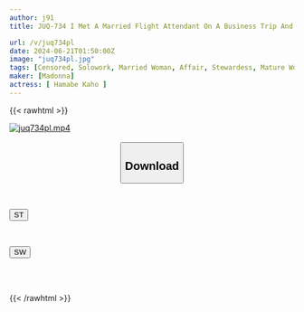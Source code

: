 ```yaml
---
author: j91
title: JUQ-734 I Met A Married Flight Attendant On A Business Trip And We Hit It Off And It Was Supposed To Be A One-night Stand, But It Turned Out To Be A Plain Housewife (with Big Breasts) From The Neighborhood Who Had A Hold On My Weakness And Made Me Do Whatever She Wanted With Her Creampie Double Affair Shiori Hamabe

url: /v/juq734pl
date: 2024-06-21T01:50:00Z
image: "juq734pl.jpg"
tags: [Censored, Solowork, Married Woman, Affair, Stewardess, Mature Woman, Sweat	]
maker: [Madonna]
actress: [ Hamabe Kaho ]
---
```



{{< rawhtml >}}

<div class="video" data-videoid="xbq8Xgew83Fk2eb">
    <a href="javascript:;">
        <img src="/v/juq734pl/juq734pl.jpg" width="WIDTH" height="HEIGHT" alt="juq734pl.mp4" loading="lazy">
    </a>
</div>

<script type="text/javascript" src="https://j91.asia/asset/on-demand-st.js"></script>

<br>
  <link rel="stylesheet" href="https://j91.asia/asset/bs5.css">
  
  <center>
  <button class="btn btn-primary" type="button" data-bs-toggle="collapse" data-bs-target=".multi-collapse" aria-expanded="false" aria-controls="multiCollapseExample1 multiCollapseExample2"><h2>Download</h2></button></center>
</p>
<div class="row">
  <div class="col">
    <div class="collapse multi-collapse" id="multiCollapseExample1">
      <div class="card card-body">
	      	      <br>
<div class="buttons">  
<p><a href="/v/juq734pl/st.html" target="_blank"><button class="btn-hover color-3"><i class="fa fa-download"></i> ST</button></a></p></div>
    </div>
  </div>
</div>
  <div class="col">
    <div class="collapse multi-collapse" id="multiCollapseExample2">
      <div class="card card-body">
	      <br>
<div class="buttons">
<p><a href="/v/juq734pl/sw.html" target="_blank"><button class="btn-hover color-2"><i class="fa fa-download"></i> SW</button></a></p></div>
<br><br>
      </div>
    </div>
  </div>
</div>

{{< /rawhtml >}}
